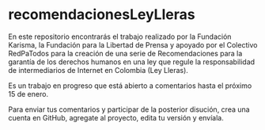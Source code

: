 recomendacionesLeyLleras
========================

En este repositorio encontrarás el trabajo realizado por la Fundación Karisma, la Fundación para la Libertad de Prensa y apoyado  por el Colectivo RedPaTodos para la creación de una serie de Recomendaciones para la garantía de los derechos humanos en una ley que regule la responsabilidad de intermediarios de Internet en Colombia (Ley Lleras).

Es un trabajo en progreso que está abierto a comentarios hasta el próximo 15 de enero. 

Para enviar tus comentarios y participar de la posterior disución, crea una cuenta en GitHub, agregate al proyecto, edita tu versión y envíala.

